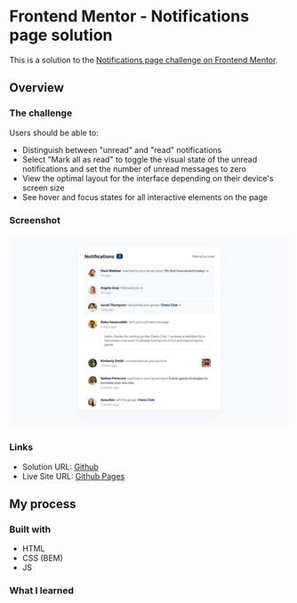 # Frontend Mentor - Notifications page solution

This is a solution to the [Notifications page challenge on Frontend Mentor](https://www.frontendmentor.io/challenges/notifications-page-DqK5QAmKbC).

## Overview

### The challenge

Users should be able to:

- Distinguish between "unread" and "read" notifications
- Select "Mark all as read" to toggle the visual state of the unread notifications and set the number of unread messages to zero
- View the optimal layout for the interface depending on their device's screen size
- See hover and focus states for all interactive elements on the page

### Screenshot

![](./design/desktop-design.jpg)

### Links

- Solution URL: [Github](https://github.com/jeremylloyd/Frontend-Mentor-Notifications-Page)
- Live Site URL: [Github Pages](https://jeremylloyd.github.io/Frontend-Mentor-Notifications-Page/)

## My process

### Built with

- HTML
- CSS (BEM)
- JS

### What I learned


